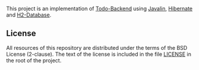 This project is an implementation of [Todo-Backend](https://www.todobackend.com/) using [Javalin](https://javalin.io/), [Hibernate](https://hibernate.org/) and [H2-Database](https://www.h2database.com/).

## License
All resources of this repository are distributed under the terms of the BSD License (2-clause).
The text of the license is included in the file [LICENSE](./LICENSE) in the root of the project.
